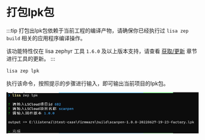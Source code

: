 # 打包lpk包

:::tip
打包出lpk包依赖于当前工程的编译产物，请确保你已经执行过 `lisa zep build` 相关的应用程序编译操作。

该功能特性仅在 lisa zephyr 工具 `1.6.0` 及以上版本支持，请查看 [获取/更新](update) 章节进行工具的更新。
:::

```bash
lisa zep lpk
```

执行该命令，按照提示的步骤进行输入，即可输出当前项目的lpk包。

![image](./images/lpk_1.png)